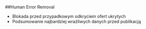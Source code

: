 ##Human Error Removal

* Blokada przed przypadkowym odkryciem ofert ukrytych 
* Podsumowanie najbardziej wrażliwych danych przed publikacją